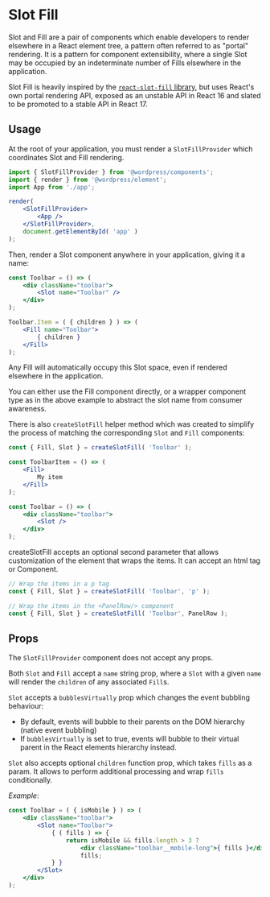 Slot Fill
=========

Slot and Fill are a pair of components which enable developers to render elsewhere in a React element tree, a pattern often referred to as "portal" rendering. It is a pattern for component extensibility, where a single Slot may be occupied by an indeterminate number of Fills elsewhere in the application.

Slot Fill is heavily inspired by the [`react-slot-fill` library](https://github.com/camwest/react-slot-fill), but uses React's own portal rendering API, exposed as an unstable API in React 16 and slated to be promoted to a stable API in React 17.

## Usage

At the root of your application, you must render a `SlotFillProvider` which coordinates Slot and Fill rendering.

```jsx
import { SlotFillProvider } from '@wordpress/components';
import { render } from '@wordpress/element';
import App from './app';

render(
	<SlotFillProvider>
		<App />
	</SlotFillProvider>,
	document.getElementById( 'app' )
);
```

Then, render a Slot component anywhere in your application, giving it a name:

```jsx
const Toolbar = () => (
	<div className="toolbar">
		<Slot name="Toolbar" />
	</div>
);

Toolbar.Item = ( { children } ) => (
	<Fill name="Toolbar">
		{ children }
	</Fill>
);
```

Any Fill will automatically occupy this Slot space, even if rendered elsewhere in the application.

You can either use the Fill component directly, or a wrapper component type as in the above example to abstract the slot name from consumer awareness.

There is also `createSlotFill` helper method which was created to simplify the process of matching the corresponding `Slot` and `Fill` components:

```jsx
const { Fill, Slot } = createSlotFill( 'Toolbar' );

const ToolbarItem = () => (
	<Fill>
		My item
	</Fill>
);

const Toolbar = () => (
	<div className="toolbar">
		<Slot />
	</div>
); 
```
createSlotFill accepts an optional second parameter that allows customization of the element that wraps the items. It can accept an html tag or Component.

```jsx
// Wrap the items in a p tag
const { Fill, Slot } = createSlotFill( 'Toolbar', 'p' );

// Wrap the items in the <PanelRow/> component
const { Fill, Slot } = createSlotFill( 'Toolbar', PanelRow );
```

## Props

The `SlotFillProvider` component does not accept any props.

Both `Slot` and `Fill` accept a `name` string prop, where a `Slot` with a given `name` will render the `children` of any associated `Fill`s.

`Slot` accepts a `bubblesVirtually` prop which changes the event bubbling behaviour:

 - By default, events will bubble to their parents on the DOM hierarchy (native event bubbling)
 - If `bubblesVirtually` is set to true, events will bubble to their virtual parent in the React elements hierarchy instead.

`Slot` also accepts optional `children` function prop, which takes `fills` as a param. It allows to perform additional processing and wrap `fills` conditionally.

_Example_:
```jsx
const Toolbar = ( { isMobile } ) => (
	<div className="toolbar">
		<Slot name="Toolbar">
			{ ( fills ) => {
				return isMobile && fills.length > 3 ?
					<div className="toolbar__mobile-long">{ fills }</div> :
					fills;
			} }	
		</Slot>
	</div>
);
```
